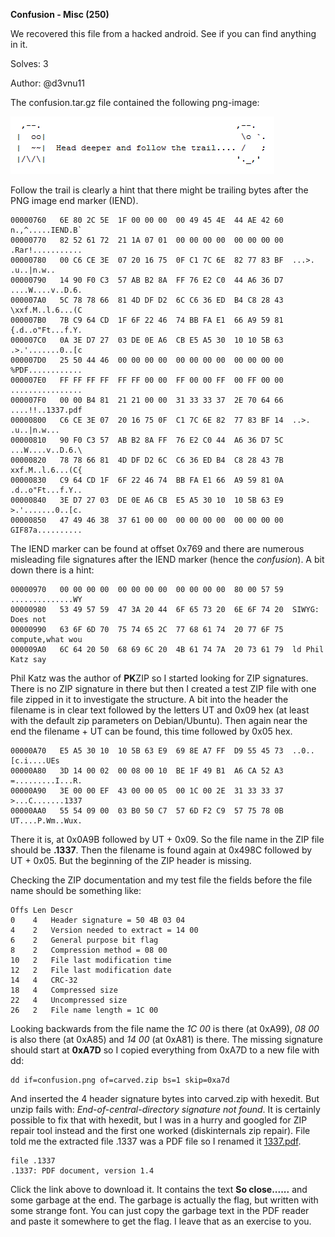 **Confusion - Misc (250)**

We recovered this file from a hacked android. See if you can find
anything in it.

Solves: 3

Author: @d3vnu11


The confusion.tar.gz file contained the following png-image:

![Head deeper and follow the trail...](confusion.png)

Follow the trail is clearly a hint that there might be trailing bytes
after the PNG image end marker (IEND). 

	00000760   6E 80 2C 5E  1F 00 00 00  00 49 45 4E  44 AE 42 60  n.,^.....IEND.B`
	00000770   82 52 61 72  21 1A 07 01  00 00 00 00  00 00 00 00  .Rar!...........
	00000780   00 C6 CE 3E  07 20 16 75  0F C1 7C 6E  82 77 83 BF  ...>. .u..|n.w..
	00000790   14 90 F0 C3  57 AB B2 8A  FF 76 E2 C0  44 A6 36 D7  ....W....v..D.6.
	000007A0   5C 78 78 66  81 4D DF D2  6C C6 36 ED  B4 C8 28 43  \xxf.M..l.6...(C
	000007B0   7B C9 64 CD  1F 6F 22 46  74 BB FA E1  66 A9 59 81  {.d..o"Ft...f.Y.
	000007C0   0A 3E D7 27  03 DE 0E A6  CB E5 A5 30  10 10 5B 63  .>.'.......0..[c
	000007D0   25 50 44 46  00 00 00 00  00 00 00 00  00 00 00 00  %PDF............
	000007E0   FF FF FF FF  FF FF 00 00  FF 00 00 FF  00 FF 00 00  ................
	000007F0   00 00 B4 81  21 21 00 00  31 33 33 37  2E 70 64 66  ....!!..1337.pdf
	00000800   C6 CE 3E 07  20 16 75 0F  C1 7C 6E 82  77 83 BF 14  ..>. .u..|n.w...
	00000810   90 F0 C3 57  AB B2 8A FF  76 E2 C0 44  A6 36 D7 5C  ...W....v..D.6.\
	00000820   78 78 66 81  4D DF D2 6C  C6 36 ED B4  C8 28 43 7B  xxf.M..l.6...(C{
	00000830   C9 64 CD 1F  6F 22 46 74  BB FA E1 66  A9 59 81 0A  .d..o"Ft...f.Y..
	00000840   3E D7 27 03  DE 0E A6 CB  E5 A5 30 10  10 5B 63 E9  >.'.......0..[c.
	00000850   47 49 46 38  37 61 00 00  00 00 00 00  00 00 00 00  GIF87a..........

The IEND marker can be found at offset 0x769 and there are numerous misleading
file signatures after the IEND marker (hence the *confusion*). A bit down
there is a hint:

	00000970   00 00 00 00  00 00 00 00  00 00 00 00  80 00 57 59  ..............WY
	00000980   53 49 57 59  47 3A 20 44  6F 65 73 20  6E 6F 74 20  SIWYG: Does not
	00000990   63 6F 6D 70  75 74 65 2C  77 68 61 74  20 77 6F 75  compute,what wou
	000009A0   6C 64 20 50  68 69 6C 20  4B 61 74 7A  20 73 61 79  ld Phil Katz say

Phil Katz was the author of **PK**ZIP so I started looking for ZIP signatures.
There is no ZIP signature in there but then I created a test ZIP file with one file
zipped in it to investigate the structure. A bit into the header the filename is in
clear text followed by the letters UT and 0x09 hex (at least with the default zip 
parameters on Debian/Ubuntu). Then again near the end the filename + UT can be found,
this time followed by 0x05 hex.

	00000A70   E5 A5 30 10  10 5B 63 E9  69 8E A7 FF  D9 55 45 73  ..0..[c.i....UEs
	00000A80   3D 14 00 02  00 08 00 10  BE 1F 49 B1  A6 CA 52 A3  =.........I...R.
	00000A90   3E 00 00 EF  43 00 00 05  00 1C 00 2E  31 33 33 37  >...C.......1337
	00000AA0   55 54 09 00  03 B0 50 C7  57 6D F2 C9  57 75 78 0B  UT....P.Wm..Wux.
	
There it is, at 0x0A9B followed by UT + 0x09. So the file
name in the ZIP file should be **.1337**. Then the filename is
found again at 0x498C followed by UT + 0x05. But the
beginning of the ZIP header is missing.

Checking the ZIP documentation and my test file the fields
before the file name should be something like:

	Offs Len Descr
	0    4   Header signature = 50 4B 03 04
	4    2   Version needed to extract = 14 00
	6    2   General purpose bit flag
	8    2   Compression method = 08 00
	10   2   File last modification time
	12   2   File last modification date
	14   4   CRC-32
	18   4   Compressed size
	22   4   Uncompressed size
	26   2   File name length = 1C 00

Looking backwards from the file name the *1C 00* is there (at 0xA99),
*08 00* is also there (at 0xA85) and *14 00* (at 0xA81) is there. The
missing signature should start at **0xA7D** so I copied everything
from 0xA7D to a new file with dd:

	dd if=confusion.png of=carved.zip bs=1 skip=0xa7d

And inserted the 4 header signature bytes into carved.zip with hexedit.
But unzip fails with: *End-of-central-directory signature not found*.
It is certainly possible to fix that with hexedit, but I was in a hurry
and googled for ZIP repair tool instead and the first one worked
(diskinternals zip repair). File told me the extracted file .1337
was a PDF file so I renamed it [1337.pdf](1337.pdf).

	file .1337
	.1337: PDF document, version 1.4

Click the link above to download it. It contains the text
**So close......** and some garbage at the end. The garbage
is actually the flag, but written with some strange font.
You can just copy the garbage text in the PDF reader and
paste it somewhere to get the flag. I leave that as an
exercise to you.
